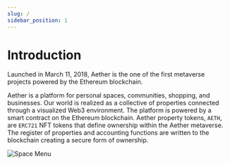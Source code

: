 ```yaml
---
slug: /
sidebar_position: 1
---
```


# Introduction

Launched in March 11, 2018, Aether is the one of the first metaverse projects powered by the Ethereum blockchain.


Aether is a platform for personal spaces, communities, shopping,
and businesses. Our world is realized as a collective of properties connected
through a visualized Web3 environment. The
platform is powered by a smart contract on the Ethereum
blockchain. Aether property tokens, `AETH`, are
`ERC721` NFT tokens that define ownership within
the Aether metaverse. The register of properties and accounting
functions are written to the blockchain creating a secure form of ownership.

![Space Menu](/img/aether-home.png)
